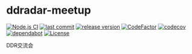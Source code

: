 # ddradar-meetup

[![Node.js CI](https://github.com/ddradar/meetup/workflows/Node.js%20CI/badge.svg "Node.js CI")](https://github.com/ddradar/meetup/actions?query=workflow%3A%22Node.js+CI%22)
[![last commit](https://img.shields.io/github/last-commit/ddradar/meetup "last commit")](https://github.com/ddradar/meetup/commits/master)
[![release version](https://img.shields.io/github/v/release/ddradar/meetup?sort=semver "release version")](https://github.com/ddradar/meetup/releases)
[![CodeFactor](https://www.codefactor.io/repository/github/ddradar/meetup/badge "CodeFactor")](https://www.codefactor.io/repository/github/ddradar/meetup)
[![codecov](https://codecov.io/gh/ddradar/meetup/branch/main/graph/badge.svg?token=Q68Jx2Ag0d)](https://codecov.io/gh/ddradar/meetup)
[![dependabot](https://img.shields.io/static/v1?label=dependabot&message=disabled&color=inactive&logo=dependabot "dependabot")](https://github.com/ddradar/meetup/network/updates)
[![License](https://img.shields.io/github/license/ddradar/meetup)](LICENSE)

DDR交流会
